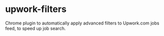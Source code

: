 # upwork-filters
Chrome plugin to automatically apply advanced filters to Upwork.com jobs feed, to speed up job search.
